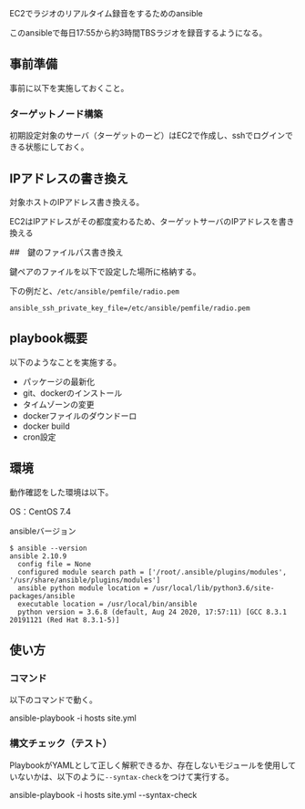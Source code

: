 EC2でラジオのリアルタイム録音をするためのansible

このansibleで毎日17:55から約3時間TBSラジオを録音するようになる。

## 事前準備

事前に以下を実施しておくこと。

### ターゲットノード構築

初期設定対象のサーバ（ターゲットのーど）はEC2で作成し、sshでログインできる状態にしておく。

## IPアドレスの書き換え

対象ホストのIPアドレス書き換える。

EC2はIPアドレスがその都度変わるため、ターゲットサーバのIPアドレスを書き換える

##　鍵のファイルパス書き換え

鍵ペアのファイルを以下で設定した場所に格納する。

下の例だと、```/etc/ansible/pemfile/radio.pem```

```
ansible_ssh_private_key_file=/etc/ansible/pemfile/radio.pem
```

## playbook概要

以下のようなことを実施する。

* パッケージの最新化
* git、dockerのインストール
* タイムゾーンの変更
* dockerファイルのダウンドーロ
* docker build
* cron設定

## 環境

動作確認をした環境は以下。


OS：CentOS 7.4

ansibleバージョン

```
$ ansible --version
ansible 2.10.9
  config file = None
  configured module search path = ['/root/.ansible/plugins/modules', '/usr/share/ansible/plugins/modules']
  ansible python module location = /usr/local/lib/python3.6/site-packages/ansible
  executable location = /usr/local/bin/ansible
  python version = 3.6.8 (default, Aug 24 2020, 17:57:11) [GCC 8.3.1 20191121 (Red Hat 8.3.1-5)]
```

## 使い方

### コマンド

以下のコマンドで動く。

  ansible-playbook -i hosts site.yml

### 構文チェック（テスト）

PlaybookがYAMLとして正しく解釈できるか、存在しないモジュールを使用していないかは、以下のように```--syntax-check```をつけて実行する。

  ansible-playbook -i hosts site.yml --syntax-check